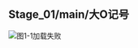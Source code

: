 ## Stage_01/main/大O记号
![图1-1加载失败](http://a3.qpic.cn/psb?/V123pazn0FKOtx/iHywKwrtwwvT75c3dk9yj4*cFVuXVOYfKztK0.ntLIk!/m/dL4AAAAAAAAAnull&bo=WgN3AAAAAAARBx4!&rf=photolist&t=5 "图1-1")